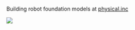 Building robot foundation models at [physical.inc](https://www.physical.inc)

<a href="#"><img src="https://komarev.com/ghpvc/?username=ahadjawaid&color=5BBF0F&label=Profile%20Views"></a>
